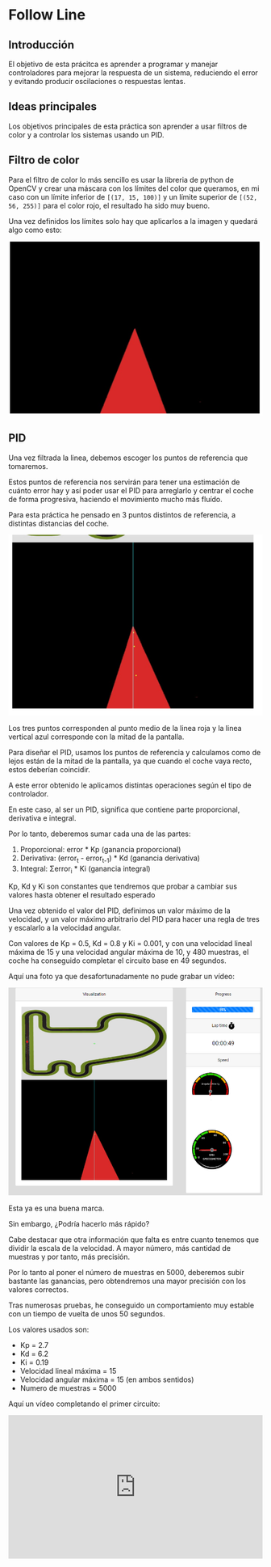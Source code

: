 # Follow Line

## Introducción
El objetivo de esta prácitca es aprender a programar y manejar controladores para mejorar la respuesta de un sistema, reduciendo el error y evitando producir
oscilaciones o respuestas lentas.

## Ideas principales
Los objetivos principales de esta práctica son aprender a usar filtros de color y a controlar los sistemas usando un PID.

## Filtro de color
Para el filtro de color lo más sencillo es usar la libreria de python de OpenCV y crear una máscara con los límites del color que queramos, en mi caso con un límite inferior de ``` [(17, 15, 100)] ``` y un límite superior de ``` [(52, 56, 255)] ``` para el color rojo, el resultado ha sido muy bueno.

Una vez definidos los límites solo hay que aplicarlos a la imagen y quedará algo como esto:

![Linea filtrada](./media/Linea_roja.PNG)

## PID
Una vez filtrada la linea, debemos escoger los puntos de referencia que tomaremos.

Estos puntos de referencia nos servirán para tener una estimación de cuánto error hay y así poder usar el PID para arreglarlo y centrar el coche de forma progresiva, 
haciendo el movimiento mucho más fluído.

Para esta práctica he pensado en 3 puntos distintos de referencia, a distintas distancias del coche.

![Puntos de referencia](./media/ref_points.PNG)

Los tres puntos corresponden al punto medio de la linea roja y la linea vertical azul corresponde con la mitad de la pantalla.

Para diseñar el PID, usamos los puntos de referencia y calculamos como de lejos están de la mitad de la pantalla, ya que cuando el coche vaya recto, estos deberían 
coincidir.

A este error obtenido le aplicamos distintas operaciones según el tipo de controlador.

En este caso, al ser un PID, significa que contiene parte proporcional, derivativa e integral.

Por lo tanto, deberemos sumar cada una de las partes:

  1. Proporcional: error * Kp (ganancia proporcional)
  1. Derivativa: (error<sub>t</sub> - error<sub>t-1</sub>) * Kd (ganancia derivativa)
  1. Integral: Σerror<sub>i</sub> * Ki (ganancia integral)

Kp, Kd y Ki son constantes que tendremos que probar a cambiar sus valores hasta obtener el resultado esperado

Una vez obtenido el valor del PID, definimos un valor máximo de la velocidad, y un valor máximo arbitrario del PID para hacer una regla de tres y escalarlo a 
la velocidad angular.

Con valores de Kp = 0.5, Kd = 0.8 y Ki = 0.001, y con una velocidad lineal máxima de 15 y una velocidad angular máxima de 10, y 480 muestras, el coche ha conseguido completar el circuito base en 49 segundos.

Aquí una foto ya que desafortunadamente no pude grabar un vídeo:

![Vuelta en 49 segundos](./media/vuelta_49seg.PNG)

Esta ya es una buena marca.

Sin embargo, ¿Podría hacerlo más rápido?

Cabe destacar que otra información que falta es entre cuanto tenemos que dividir la escala de la velocidad. A mayor número, más cantidad de muestras y por tanto, más precisión.

Por lo tanto al poner el número de muestras en 5000, deberemos subir bastante las ganancias, pero obtendremos una mayor precisión con los valores correctos.

Tras numerosas pruebas, he conseguido un comportamiento muy estable con un tiempo de vuelta de unos 50 segundos.

Los valores usados son:
- Kp = 2.7
- Kd = 6.2
- Ki = 0.19
- Velocidad lineal máxima = 15
- Velocidad angular máxima = 15 (en ambos sentidos)
- Numero de muestras = 5000

Aquí un vídeo completando el primer circuito:

<div style="position: relative; padding-bottom: 56.25%; height: 0;"><iframe src="https://jumpshare.com/embed/mhceLB5J6H6GBezDznAa" frameborder="0" webkitallowfullscreen mozallowfullscreen allowfullscreen style="position: absolute; top: 0; left: 0; width: 100%; height: 100%;"></iframe></div>
